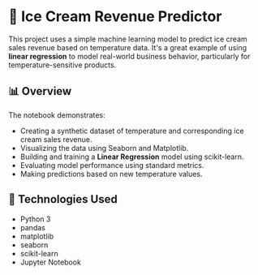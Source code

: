 # 🍦 Ice Cream Revenue Predictor

This project uses a simple machine learning model to predict ice cream sales revenue based on temperature data. It's a great example of using **linear regression** to model real-world business behavior, particularly for temperature-sensitive products.

## 📊 Overview

The notebook demonstrates:

- Creating a synthetic dataset of temperature and corresponding ice cream sales revenue.
- Visualizing the data using Seaborn and Matplotlib.
- Building and training a **Linear Regression** model using scikit-learn.
- Evaluating model performance using standard metrics.
- Making predictions based on new temperature values.

## 🔧 Technologies Used

- Python 3
- pandas
- matplotlib
- seaborn
- scikit-learn
- Jupyter Notebook
